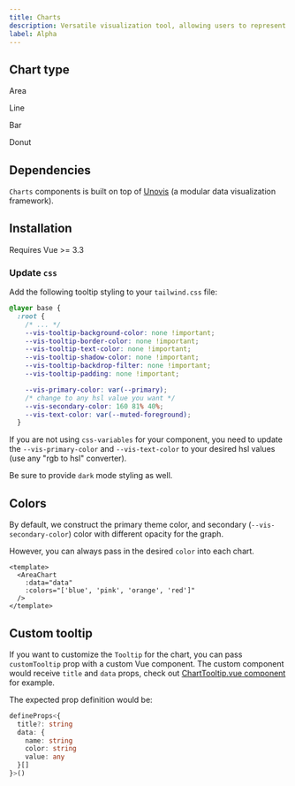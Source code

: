 ```yaml
---
title: Charts
description: Versatile visualization tool, allowing users to represent data using various types of charts for effective analysis.
label: Alpha
---
```


<script setup>
import { ChartAreaIcon, ChartColumnIcon, ChartLineIcon, ChartPieIcon } from 'lucide-vue-next'
</script>

## Chart type

<div class="grid gap-4 mt-8 sm:grid-cols-2 sm:gap-6 not-docs">
  <LinkedCard href="/components/charts/area">
    <ChartAreaIcon class="text-foreground/80 w-11 h-11" />
    <p class="mt-2 font-medium">Area</p>
  </LinkedCard>

  <LinkedCard href="/components/charts/line">
    <ChartLineIcon class="text-foreground/80 w-11 h-11" />
    <p class="mt-2 font-medium">Line</p>
  </LinkedCard>

  <LinkedCard href="/components/charts/bar">
    <ChartColumnIcon class="text-foreground/80 w-11 h-11" />
    <p class="mt-2 font-medium">Bar</p>
  </LinkedCard>

  <LinkedCard href="/components/charts/donut">
    <ChartPieIcon class="text-foreground/80 w-11 h-11" />
    <p class="mt-2 font-medium">Donut</p>
  </LinkedCard>
</div>

## Dependencies

`Charts` components is built on top of [Unovis](https://unovis.dev/) (a modular data visualization framework).

## Installation

<Callout>
  Requires Vue >= 3.3
</Callout>

<Steps>

### Update `css`

Add the following tooltip styling to your `tailwind.css` file:

```css
@layer base {
  :root {
    /* ... */
    --vis-tooltip-background-color: none !important;
    --vis-tooltip-border-color: none !important;
    --vis-tooltip-text-color: none !important;
    --vis-tooltip-shadow-color: none !important;
    --vis-tooltip-backdrop-filter: none !important;
    --vis-tooltip-padding: none !important;

    --vis-primary-color: var(--primary);
    /* change to any hsl value you want */
    --vis-secondary-color: 160 81% 40%;
    --vis-text-color: var(--muted-foreground);
  }
```

If you are not using `css-variables` for your component, you need to update the `--vis-primary-color` and `--vis-text-color` to your desired hsl values (use any "rgb to hsl" converter).

Be sure to provide `dark` mode styling as well.

</Steps>

## Colors

By default, we construct the primary theme color, and secondary (`--vis-secondary-color`) color with different opacity for the graph.

However, you can always pass in the desired `color` into each chart.

```vue
<template>
  <AreaChart
    :data="data"
    :colors="['blue', 'pink', 'orange', 'red']"
  />
</template>
```

## Custom tooltip

If you want to customize the `Tooltip` for the chart, you can pass `customTooltip` prop with a custom Vue component.
The custom component would receive `title` and `data` props, check out [ChartTooltip.vue component](https://github.com/sigma-hub/sigma-ui/tree/main/apps/docs/src/lib/registry/tailwind/ui/chart/ChartTooltip.vue) for example.

The expected prop definition would be:

```ts
defineProps<{
  title?: string
  data: {
    name: string
    color: string
    value: any
  }[]
}>()
```
